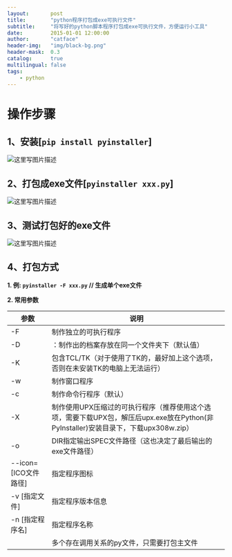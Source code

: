 ```yaml
---
layout:       post
title:        "python程序打包成exe可执行文件"
subtitle:     "将写好的python脚本程序打包成exe可执行文件，方便运行小工具"
date:         2015-01-01 12:00:00
author:       "catface"
header-img:   "img/black-bg.png"
header-mask:  0.3
catalog:      true
multilingual: false
tags:
    - python
---
```


# 操作步骤

## 1、安装[`pip install pyinstaller`]

![这里写图片描述](https://img-blog.csdn.net/20180326114734325?watermark/2/text/aHR0cHM6Ly9ibG9nLmNzZG4ubmV0L2l0Q2F0ZmFjZQ==/font/5a6L5L2T/fontsize/400/fill/I0JBQkFCMA==/dissolve/70)

## 2、打包成exe文件[`pyinstaller xxx.py`]

![这里写图片描述](https://img-blog.csdn.net/2018032611491079?watermark/2/text/aHR0cHM6Ly9ibG9nLmNzZG4ubmV0L2l0Q2F0ZmFjZQ==/font/5a6L5L2T/fontsize/400/fill/I0JBQkFCMA==/dissolve/70)

## 3、测试打包好的exe文件

![这里写图片描述](https://img-blog.csdn.net/20180326114956566?watermark/2/text/aHR0cHM6Ly9ibG9nLmNzZG4ubmV0L2l0Q2F0ZmFjZQ==/font/5a6L5L2T/fontsize/400/fill/I0JBQkFCMA==/dissolve/70)

## 4、打包方式

**1. 例: `pyinstaller -F xxx.py` // 生成单个exe文件**

**2. 常用参数**

| 参数 | 说明 |
| --- | --- |
|-F|制作独立的可执行程序|
| -D|：制作出的档案存放在同一个文件夹下（默认值）|
| -K|包含TCL/TK（对于使用了TK的，最好加上这个选项，否则在未安装TK的电脑上无法运行）|
| -w|制作窗口程序|
| -c|制作命令行程序（默认）|
| -X|制作使用UPX压缩过的可执行程序（推荐使用这个选项，需要下载UPX包，解压后upx.exe放在Python(非PyInstaller)安装目录下，下载upx308w.zip）|
| -o|DIR指定输出SPEC文件路径（这也决定了最后输出的exe文件路径）|
|--icon=[ICO文件路径]|指定程序图标|
| -v [指定文件]|指定程序版本信息|
| -n [指定程序名]|指定程序名称|
| |多个存在调用关系的py文件，只需要打包主文件|